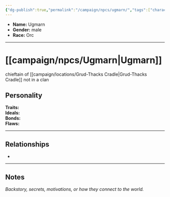 ```yaml
---
{"dg-publish":true,"permalink":"/campaign/npcs/ugmarn/","tags":["character","npc"],"noteIcon":"","created":"2025-10-26T12:29:07.445-07:00","updated":"2025-10-27T16:39:01.899-07:00"}
---
```



<p><span><ul>
<li dir="auto"><strong>Name:</strong> Ugmarn</li>
<li dir="auto"><strong>Gender:</strong> male</li>
<li dir="auto"><strong>Race:</strong> Orc</li>
</ul></span></p>

---

# [[campaign/npcs/Ugmarn\|Ugmarn]]
chieftain of [[campaign/locations/Grud-Thacks Cradle\|Grud-Thacks Cradle]]
not in a clan

## Personality
**Traits:**  
**Ideals:**  
**Bonds:**  
**Flaws:**  

---

## Relationships
- 

---

## Notes
*Backstory, secrets, motivations, or how they connect to the world.*